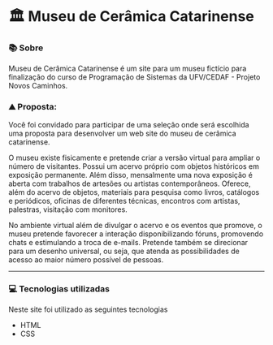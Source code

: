 # 🏛️ Museu de Cerâmica Catarinense

### 📚 Sobre

Museu de Cerâmica Catarinense é um site para um museu fictício para finalização do curso de Programação de Sistemas  da UFV/CEDAF - Projeto Novos Caminhos.

### ⛰ Proposta:

Você foi convidado para participar de uma seleção onde será escolhida uma proposta para desenvolver um web site do museu de cerâmica catarinense.

O museu existe fisicamente e pretende criar a versão virtual para ampliar o número de visitantes. Possui um acervo próprio com objetos históricos em exposição permanente. Além disso, mensalmente uma nova exposição é aberta com trabalhos de artesões ou artistas contemporâneos. Oferece, além do acervo de objetos, materiais para pesquisa como livros, catálogos e periódicos, oficinas de diferentes técnicas, encontros com artistas, palestras, visitação com monitores.

No ambiente virtual além de divulgar o acervo e os eventos que promove, o museu pretende favorecer a interação disponibilizando fóruns, promovendo chats e estimulando a troca de e-mails. Pretende também se direcionar para um desenho universal, ou seja, que atenda as possibilidades de acesso ao maior número possível de pessoas.



------

### 💻 Tecnologias utilizadas

Neste site foi utilizado as seguintes tecnologias

- HTML
- CSS